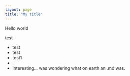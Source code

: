 ```yaml
---
layout: page
title: "My title"
---
```



Hello world

test

- test
- test
- test1
- 
- Interesting... was wondering what on earth an .md was.
